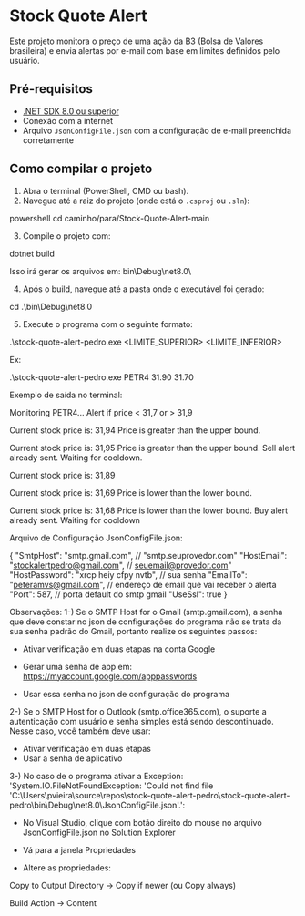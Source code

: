 # Stock Quote Alert

Este projeto monitora o preço de uma ação da B3 (Bolsa de Valores brasileira) e envia alertas por e-mail com base em limites definidos pelo usuário.

## Pré-requisitos

- [.NET SDK 8.0 ou superior](https://dotnet.microsoft.com/download)
- Conexão com a internet
- Arquivo `JsonConfigFile.json` com a configuração de e-mail preenchida corretamente

##  Como compilar o projeto

1. Abra o terminal (PowerShell, CMD ou bash).
2. Navegue até a raiz do projeto (onde está o `.csproj` ou `.sln`):

powershell
cd caminho/para/Stock-Quote-Alert-main

3. Compile o projeto com:

dotnet build

Isso irá gerar os arquivos em:
bin\Debug\net8.0\

4. Após o build, navegue até a pasta onde o executável foi gerado:

cd .\bin\Debug\net8.0

5. Execute o programa com o seguinte formato:

.\stock-quote-alert-pedro.exe <TICKER> <LIMITE_SUPERIOR> <LIMITE_INFERIOR>

Ex:

.\stock-quote-alert-pedro.exe PETR4 31.90 31.70

Exemplo de saída no terminal:

Monitoring PETR4...
Alert if price < 31,7 or > 31,9

Current stock price is: 31,94
Price is greater than the upper bound.

Current stock price is: 31,95
Price is greater than the upper bound.
Sell alert already sent. Waiting for cooldown.

Current stock price is: 31,89

Current stock price is: 31,69
Price is lower than the lower bound.

Current stock price is: 31,68
Price is lower than the lower bound.
Buy alert already sent. Waiting for cooldown

Arquivo de Configuração JsonConfigFile.json:

{
    "SmtpHost": "smtp.gmail.com", // "smtp.seuprovedor.com"
    "HostEmail": "stockalertpedro@gmail.com", // seuemail@provedor.com"
    "HostPassword": "xrcp heiy cfpy nvtb", // sua senha
    "EmailTo": "peteramvs@gmail.com", // endereço de email que vai receber o alerta
    "Port": 587, // porta default do smtp gmail
    "UseSsl": true
}

Observações:
1-) Se o SMTP Host for o Gmail (smtp.gmail.com), a senha que deve constar no json de configurações do programa não se trata da sua senha padrão do Gmail, portanto realize os seguintes passos:

- Ativar verificação em duas etapas na conta Google

- Gerar uma senha de app em: https://myaccount.google.com/apppasswords

- Usar essa senha no json de configuração do programa

2-) Se o SMTP Host for o Outlook (smtp.office365.com), o suporte a autenticação com usuário e senha simples está sendo descontinuado. Nesse caso, você também deve usar:

- Ativar verificação em duas etapas 
- Usar a senha de aplicativo

3-) No caso de o programa ativar a Exception: 'System.IO.FileNotFoundException: 'Could not find file 'C:\Users\pvieira\source\repos\stock-quote-alert-pedro\stock-quote-alert-pedro\bin\Debug\net8.0\JsonConfigFile.json'.':

- No Visual Studio, clique com botão direito do mouse no arquivo JsonConfigFile.json no Solution Explorer

- Vá para a janela Propriedades

- Altere as propriedades:

Copy to Output Directory → Copy if newer (ou Copy always)

Build Action → Content

